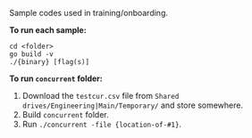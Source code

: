 Sample codes used in training/onboarding.

**To run each sample:**
```
cd <folder>
go build -v
./{binary} [flag(s)]
```

**To run `concurrent` folder:**
1. Download the `testcur.csv` file from `Shared drives/Engineering|Main/Temporary/` and store somewhere.
2. Build `concurrent` folder.
3. Run `./concurrent -file {location-of-#1}`.
